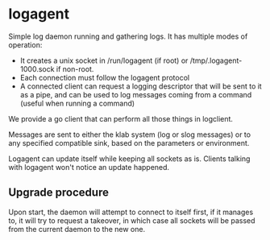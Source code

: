 # logagent

Simple log daemon running and gathering logs. It has multiple modes of operation:

* It creates a unix socket in /run/logagent (if root) or /tmp/.logagent-1000.sock if non-root.
* Each connection must follow the logagent protocol
* A connected client can request a logging descriptor that will be sent to it as a pipe, and can be used to log messages coming from a command (useful when running a command)

We provide a go client that can perform all those things in logclient.

Messages are sent to either the klab system (log or slog messages) or to any specified compatible sink, based on the parameters or environment.

Logagent can update itself while keeping all sockets as is. Clients talking with logagent won't notice an update happened.

## Upgrade procedure

Upon start, the daemon will attempt to connect to itself first, if it manages to, it will try to request a takeover, in which case all sockets will be passed from the current daemon to the new one.
